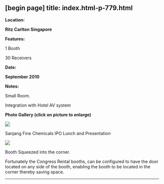 [begin page]
 title: index.html-p-779.html
----------------------------------------------------------

**Location:**

**Ritz Carlton Singapore**

**Features:**

1 Booth

30 Receivers

**Date:**

**September 2010**

**Notes:**

Small Room.

Integration with Hotel AV system

**Photo Gallery (click on picture to enlarge)**

[ ![ ](wp-content/uploads/2011/09/sanjang10_1_s.jpg)](wp-content/uploads/2011/09/sanjang10_1_l.jpg)

Sanjang Fine Chemicals IPO Lunch and Presentation

[ ![ ](wp-content/uploads/2011/09/sanjang10_2_s.jpg)](wp-content/uploads/2011/09/sanjang10_2_l.jpg)

Booth Squeezed into the corner.

Fortunately the Congress Rental booths, can be configured to have the door located on any side of the booth, enabling the booth to be located in the corner thereby saving space.




----------------------------------------------------------
